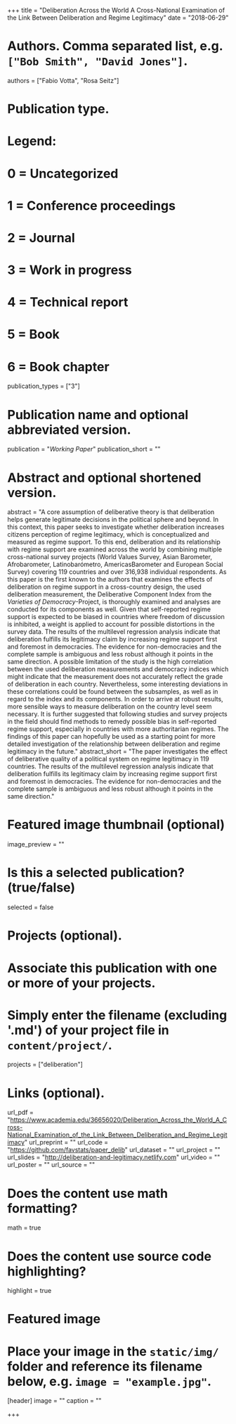 +++
title = "Deliberation Across the World A Cross-National Examination of the Link Between Deliberation and Regime Legitimacy"
date = "2018-06-29"

# Authors. Comma separated list, e.g. `["Bob Smith", "David Jones"]`.
authors = ["Fabio Votta", "Rosa Seitz"]

# Publication type.
# Legend:
# 0 = Uncategorized
# 1 = Conference proceedings
# 2 = Journal
# 3 = Work in progress
# 4 = Technical report
# 5 = Book
# 6 = Book chapter
publication_types = ["3"]

# Publication name and optional abbreviated version.
publication = "*Working Paper*"
publication_short = ""

# Abstract and optional shortened version.
abstract = "A core assumption of deliberative theory is that deliberation helps generate legitimate decisions in the political sphere and beyond.  In this context, this paper seeks to investigate whether deliberation increases citizens perception of regime legitimacy, which is conceptualized and measured as regime support. To this end, deliberation and its relationship with regime support are examined across the world by combining multiple cross-national survey projects (World Values Survey, Asian Barometer, Afrobarometer, Latinobarómetro, AmericasBarometer and European Social Survey) covering 119 countries and over 316,938 individual respondents. As this paper is the first known to the authors that examines the effects of deliberation on regime support in a cross-country design, the used deliberation measurement, the Deliberative Component Index from the *Varieties of Democracy*-Project, is thoroughly examined and analyses are conducted for its components as well. Given that self-reported regime support is expected to be biased in countries where freedom of discussion is inhibited, a weight is applied to account for possible distortions in the survey data. The results of the multilevel regression analysis indicate that deliberation fulfills its legitimacy claim by increasing regime support first and foremost in democracies. The evidence for non-democracies and the complete sample is ambiguous and less robust although it points in the same direction. A possible limitation of the study is the high correlation between the used deliberation measurements and democracy indices which might indicate that the measurement does not accurately reflect the grade of deliberation in each country. Nevertheless, some interesting deviations in these correlations could be found between the subsamples, as well as in regard to the index and its components. In order to arrive at robust results, more sensible ways to measure deliberation on the country level seem necessary. It is further suggested that following studies and survey projects in the field should find methods to remedy possible bias in self-reported regime support, especially in countries with more authoritarian regimes. The findings of this paper can hopefully be used as a starting point for more detailed investigation of the relationship between deliberation and regime legitimacy in the future."
abstract_short = "The paper investigates the effect of deliberative quality of a political system on regime legitimacy in 119 countries. The results of the multilevel regression analysis indicate that deliberation fulfills its legitimacy claim by increasing regime support first and foremost in democracies. The evidence for non-democracies and the complete sample is ambiguous and less robust although it points in the same direction."

# Featured image thumbnail (optional)
image_preview = ""

# Is this a selected publication? (true/false)
selected = false

# Projects (optional).
#   Associate this publication with one or more of your projects.
#   Simply enter the filename (excluding '.md') of your project file in `content/project/`.
projects = ["deliberation"]

# Links (optional).
url_pdf = "https://www.academia.edu/36656020/Deliberation_Across_the_World_A_Cross-National_Examination_of_the_Link_Between_Deliberation_and_Regime_Legitimacy"
url_preprint = ""
url_code = "https://github.com/favstats/paper_delib"
url_dataset = ""
url_project = ""
url_slides = "http://deliberation-and-legitimacy.netlify.com"
url_video = ""
url_poster = ""
url_source = ""

# Does the content use math formatting?
math = true

# Does the content use source code highlighting?
highlight = true

# Featured image
# Place your image in the `static/img/` folder and reference its filename below, e.g. `image = "example.jpg"`.
[header]
image = ""
caption = ""

+++

